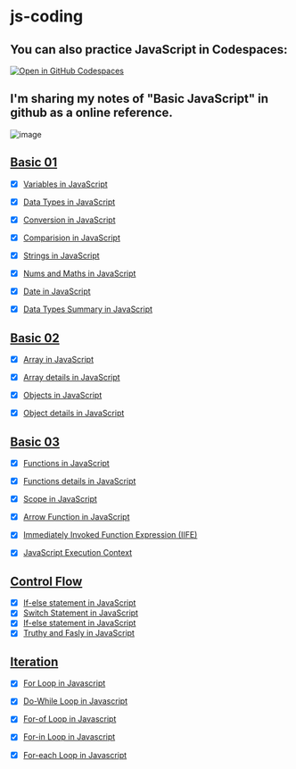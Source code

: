 # js-coding
## You can also practice JavaScript in Codespaces: 
[![Open in GitHub Codespaces](https://github.com/codespaces/badge.svg)](https://codespaces.new/whoami-anoint/js-coding)

 ## I'm sharing my notes of "Basic JavaScript" in github as a online reference. 
 ![image](https://github.com/whoami-anoint/js-coding/assets/72187543/bb33a587-4775-4ead-8d1b-25b72a9cba80)

## <a href = "01_basic">Basic 01</a>
- [X] <a href = "01_basic/01_variables.js">Variables in JavaScript</a>
- [X] <a href = "01_basic/02_datatypes.js">Data Types in JavaScript</a>
- [X] <a href = "01_basic/03_conversion.js">Conversion in JavaScript</a>
- [X] <a href = "01_basic/04_comparision.js">Comparision in JavaScript</a>
- [X] <a href = "01_basic/05_strings.js">Strings in JavaScript</a>
- [X] <a href = "01_basic/06_nums_and_maths.js">Nums and Maths in JavaScript</a>
- [X] <a href = "01_basic/07_dateInJs.js">Date in JavaScript</a>
- [X] <a href = "01_basic/datatypes_summary.js">Data Types Summary in JavaScript</a>


## <a href = "02_basic">Basic 02</a>
- [X] <a href = "02_basic/01_array.js">Array in JavaScript</a>
- [X] <a href = "02_basic/02_array.js">Array details in JavaScript</a>
- [X] <a href = "02_basic/03_objects.js">Objects in JavaScript</a>
- [X] <a href = "02_basic/04_objects.js">Object details in JavaScript</a>


 ## <a href = "03_basic">Basic 03</a>
- [X] <a href = "03_basic/01_functions.js">Functions in JavaScript</a>
- [X] <a href = "03_basic/02_functions.js">Functions details in JavaScript</a>
- [X] <a href = "03_basic/03_scopes.js">Scope in JavaScript</a>
- [X] <a href = "03_basic/04_arrow.js">Arrow Function in JavaScript</a>
- [X] <a href = "03_basic/05_iife.js">Immediately Invoked Function Expression (IIFE)</a>
- [X] <a href = "03_basic/06_js_execution_context.md">JavaScript Execution Context</a>

 
## <a href = "04_controlFlow">Control Flow</a>
- [X] <a href = "04_controlFlow/one.js">If-else statement in JavaScript</a>
- [X] <a href = "04_controlFlow/switch.js">Switch Statement in JavaScript</a>
- [X] <a href = "04_controlFlow/one.js">If-else statement in JavaScript</a>
- [X] <a href = "04_controlFlow/truthy.js">Truthy and Fasly in JavaScript</a>

## <a href = "05_iteration">Iteration</a>
- [X] <a href = "05_iteration/one.js">For Loop in Javascript</a>
- [X] <a href = "05_iteration/two.js">Do-While Loop in Javascript</a>
- [X] <a href = "05_iteration/three.js">For-of Loop in Javascript</a>
- [X] <a href = "05_iteration/four.js">For-in Loop in Javascript</a>
- [X] <a href = "05_iteration/five.js">For-each Loop in Javascript</a>


